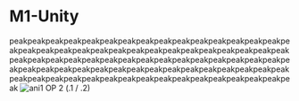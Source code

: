 # M1-Unity
peakpeakpeakpeakpeakpeakpeakpeakpeakpeakpeakpeakpeakpeakpeakpeakpeakpeakpeakpeakpeakpeakpeakpeakpeakpeakpeakpeakpeakpeakpeakpeakpeakpeakpeakpeakpeakpeakpeakpeakpeakpeakpeakpeakpeakpeakpeakpeakpeakpeakpeakpeakpeakpeakpeakpeakpeakpeakpeakpeakpeakpeakpeakpeakpeakpeakpeakpeakpeakpeakpeakpeakpeakpeakpeakpeakpeakpeak
![ani1](https://github.com/user-attachments/assets/021be3b8-e03b-4a6e-9250-f927198d2e6d)
OP 2 (.1 / .2)
